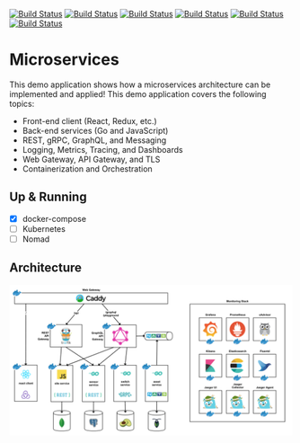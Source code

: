 [![Build Status][asset-image]][asset-url]
[![Build Status][client-image]][client-url]
[![Build Status][graphql-image]][graphql-url]
[![Build Status][sensor-image]][sensor-url]
[![Build Status][site-image]][site-url]
[![Build Status][switch-image]][switch-url]

# Microservices

This demo application shows how a microservices architecture can be implemented and applied!
This demo application covers the following topics:

  * Front-end client (React, Redux, etc.)
  * Back-end services (Go and JavaScript)
  * REST, gRPC, GraphQL, and Messaging
  * Logging, Metrics, Tracing, and Dashboards
  * Web Gateway, API Gateway, and TLS
  * Containerization and Orchestration

## Up & Running

  - [x] docker-compose
  - [ ] Kubernetes
  - [ ] Nomad

## Architecture

![system architecture](./docs/architecture.png)


[asset-url]: https://github.com/moorara/microservices-demo/actions?workflow=Asset
[asset-image]: https://github.com/moorara/microservices-demo/workflows/Asset/badge.svg
[client-url]: https://github.com/moorara/microservices-demo/actions?workflow=Client
[client-image]: https://github.com/moorara/microservices-demo/workflows/Client/badge.svg
[graphql-url]: https://github.com/moorara/microservices-demo/actions?workflow=GraphQL
[graphql-image]: https://github.com/moorara/microservices-demo/workflows/GraphQL/badge.svg
[sensor-url]: https://github.com/moorara/microservices-demo/actions?workflow=Sensor
[sensor-image]: https://github.com/moorara/microservices-demo/workflows/Sensor/badge.svg
[site-url]: https://github.com/moorara/microservices-demo/actions?workflow=Site
[site-image]: https://github.com/moorara/microservices-demo/workflows/Site/badge.svg
[switch-url]: https://github.com/moorara/microservices-demo/actions?workflow=Switch
[switch-image]: https://github.com/moorara/microservices-demo/workflows/Switch/badge.svg
